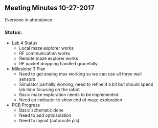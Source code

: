 ## Meeting Minutes 10-27-2017
Everyone in attendance

### Status:
- Lab 4 Status
  - Local maze explorer works
  - RF communication works
  - Remote maze explorer works
  - RF packet dropping handled gracefully
- Milestone 3 Plan
  - Need to get analog mux working so we can use all three wall sensors
  - Simulator partially working, need to refine it a bit but should spend lab time focusing on the robot
  - Basic maze exploration needs to be implemented
  - Need an indicator to show end of maze exploration
- PCB Progress
  - Basic schematic done
  - Need to add optoisolation
  - Need to layout (autoroute pls)